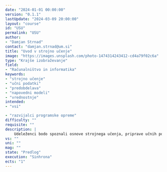 ```yaml
---
date: "2024-01-01 00:00:00" 
version: "0.1.1"
lastUpdate: "2024-03-09 20:00:00"
layout: "course"
id: "USU"
permalink: "USU"
author:
- "Damjan Strnad"
contact: "damjan.strnad@um.si"
title: "Uvod v strojno učenje"
image: "https://images.unsplash.com/photo-1474314243412-cd4a79f02c6a"
type: "Krajše izobraževanje"
field:
- "Računalništvo in informatika"
keywords:
- "strojno učenje"
- "učni podatki"
- "predobdelava"
- "napovedni modeli"
- "vrednostnje"
intended:
- "vsi"

- "razvijalci programske opreme"
difficulty: ""
requisite: ""
description: |
    Udeleženci bodo spoznali osnove strojnega učenja, priprave učnih podatkov, izbire značilnic in tipa napovednega modela, gradnje, učenja in vrednotenja naučenih modelov. V okviru priprave podatkov bodo spoznali tehnike predobdelave učnih podatkov, ki vključuje čiščenje, zaznavanje izstopajočih vrednosti in nadomeščanje manjkajočih vrednosti. Uporabili bodo nekatere osnovne algoritme analize vzorcev v podatkih, ter izvedli zmanjšanje dimenzije in vizualizacijo podatkov. Na tej stopnji se bodo udeleženci seznanili s preprostejšimi modeli strojnega učenja kot sta linearna in logistična regresija, Bayesov klasifikator in odločitvena (klasifikacijska in regresijska) drevesa. Pridobljeno znanje bodo preizkusili pri izgradnji enega ali več napovednih modelov za izbrano podatkovno zbirko, za kar bodo uporabili obstoječa prosto-dostopna orodja.
vs: ""
uni: ""
mag: ""
state: "Predlog"
execution: "Sinhrona"
ects: "1"
---
```

